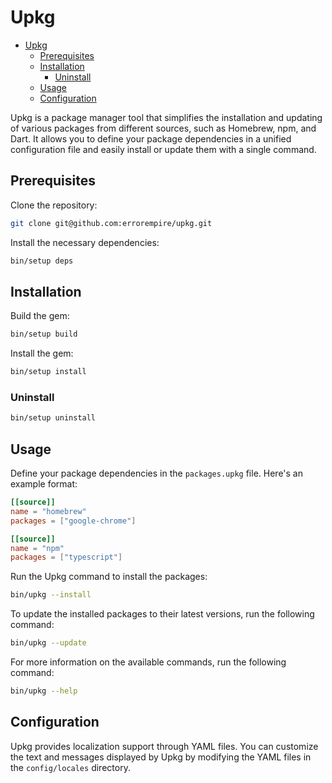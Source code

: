 # Upkg

- [Upkg](#upkg)
  - [Prerequisites](#prerequisites)
  - [Installation](#installation)
    - [Uninstall](#uninstall)
  - [Usage](#usage)
  - [Configuration](#configuration)


Upkg is a package manager tool that simplifies the installation and updating of various packages from different sources, such as Homebrew, npm, and Dart. It allows you to define your package dependencies in a unified configuration file and easily install or update them with a single command.

## Prerequisites

Clone the repository:

```sh
git clone git@github.com:errorempire/upkg.git
```

Install the necessary dependencies:

```sh
bin/setup deps
```

## Installation

Build the gem:

```sh
bin/setup build
```

Install the gem:

```sh
bin/setup install
```

### Uninstall

```sh
bin/setup uninstall
```

## Usage

Define your package dependencies in the `packages.upkg` file. Here's an example format:

```toml
[[source]]
name = "homebrew"
packages = ["google-chrome"]

[[source]]
name = "npm"
packages = ["typescript"]
```

Run the Upkg command to install the packages:

```sh
bin/upkg --install
```

To update the installed packages to their latest versions, run the following command:

```sh
bin/upkg --update
```

For more information on the available commands, run the following command:

```sh
bin/upkg --help
```

## Configuration

Upkg provides localization support through YAML files. You can customize the text and messages displayed by Upkg by modifying the YAML files in the `config/locales` directory.
